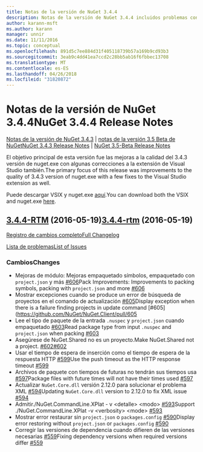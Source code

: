 ```yaml
---
title: Notas de la versión de NuGet 3.4.4
description: Notas de la versión de NuGet 3.4.4 incluidos problemas conocidos, correcciones de errores, las funciones agregadas y dcr.
author: karann-msft
ms.author: karann
manager: unnir
ms.date: 11/11/2016
ms.topic: conceptual
ms.openlocfilehash: 891d5c7ee884d31f405118739b57a169b9cd93b3
ms.sourcegitcommit: 3eab9c4dd41ea7ccd2c28bb5ab16f6fbbec13708
ms.translationtype: MT
ms.contentlocale: es-ES
ms.lasthandoff: 04/26/2018
ms.locfileid: "31820872"
---
```

# <a name="nuget-344-release-notes"></a><span data-ttu-id="a1ea8-103">Notas de la versión de NuGet 3.4.4</span><span class="sxs-lookup"><span data-stu-id="a1ea8-103">NuGet 3.4.4 Release Notes</span></span>

<span data-ttu-id="a1ea8-104">[Notas de la versión de NuGet 3.4.3](../release-notes/nuget-3.4.3.md) | [notas de la versión 3.5 Beta de NuGet](../release-notes/nuget-3.5-Beta.md)</span><span class="sxs-lookup"><span data-stu-id="a1ea8-104">[NuGet 3.4.3 Release Notes](../release-notes/nuget-3.4.3.md) | [NuGet 3.5-Beta Release Notes](../release-notes/nuget-3.5-Beta.md)</span></span>

<span data-ttu-id="a1ea8-105">El objetivo principal de esta versión fue las mejoras a la calidad del 3.4.3 versión de nuget.exe con algunas correcciones a la extensión de Visual Studio también.</span><span class="sxs-lookup"><span data-stu-id="a1ea8-105">The primary focus of this release was improvements to the quality of 3.4.3 version of nuget.exe with a few fixes to the Visual Studio extension as well.</span></span>

<span data-ttu-id="a1ea8-106">Puede descargar VSIX y nuget.exe [aquí](https://dist.nuget.org/index.html).</span><span class="sxs-lookup"><span data-stu-id="a1ea8-106">You can download both the VSIX and nuget.exe [here](https://dist.nuget.org/index.html).</span></span>

## <a name="344-rtmhttpsgithubcomnugetnugetclienttree344-rtm-2016-05-19"></a><span data-ttu-id="a1ea8-107">[3.4.4-RTM](https://github.com/NuGet/NuGet.Client/tree/3.4.4-rtm) (2016-05-19)</span><span class="sxs-lookup"><span data-stu-id="a1ea8-107">[3.4.4-rtm](https://github.com/NuGet/NuGet.Client/tree/3.4.4-rtm) (2016-05-19)</span></span>

[<span data-ttu-id="a1ea8-108">Registro de cambios completo</span><span class="sxs-lookup"><span data-stu-id="a1ea8-108">Full Changelog</span></span>](https://github.com/NuGet/NuGet.Client/compare/3.5.0-beta-final...3.4.4-rtm)

[<span data-ttu-id="a1ea8-109">Lista de problemas</span><span class="sxs-lookup"><span data-stu-id="a1ea8-109">List of Issues</span></span>](https://github.com/NuGet/Home/issues?q=is%3Aissue+milestone%3A3.4.4+is%3Aclosed)

### <a name="changes"></a><span data-ttu-id="a1ea8-110">Cambios</span><span class="sxs-lookup"><span data-stu-id="a1ea8-110">Changes</span></span>

- <span data-ttu-id="a1ea8-111">Mejoras de módulo: Mejoras empaquetado símbolos, empaquetado con `project.json` y más [ \#606](https://github.com/NuGet/NuGet.Client/pull/606)</span><span class="sxs-lookup"><span data-stu-id="a1ea8-111">Pack Improvements: Improvements to packing symbols, packing with `project.json` and more [\#606](https://github.com/NuGet/NuGet.Client/pull/606)</span></span>
- <span data-ttu-id="a1ea8-112">Mostrar excepciones cuando se produce un error de búsqueda de proyectos en el comando de actualización [\#605](https://github.com/NuGet/NuGet.Client/pull/605)</span><span class="sxs-lookup"><span data-stu-id="a1ea8-112">Display exception when there is a failure finding projects in update command [\#605](https://github.com/NuGet/NuGet.Client/pull/605</span></span>
- <span data-ttu-id="a1ea8-113">Lee el tipo de paquete de la entrada `.nuspec` y `project.json` cuando empaquetado [ \#603](https://github.com/NuGet/NuGet.Client/pull/603)</span><span class="sxs-lookup"><span data-stu-id="a1ea8-113">Read package type from input `.nuspec` and `project.json` when packing [\#603](https://github.com/NuGet/NuGet.Client/pull/603)</span></span>
- <span data-ttu-id="a1ea8-114">Asegúrese de NuGet.Shared no es un proyecto.</span><span class="sxs-lookup"><span data-stu-id="a1ea8-114">Make NuGet.Shared not a project.</span></span> [<span data-ttu-id="a1ea8-115">\#602</span><span class="sxs-lookup"><span data-stu-id="a1ea8-115">\#602</span></span>](https://github.com/NuGet/NuGet.Client/pull/602)
- <span data-ttu-id="a1ea8-116">Usar el tiempo de espera de inserción como el tiempo de espera de la respuesta HTTP [ \#599](https://github.com/NuGet/NuGet.Client/pull/599)</span><span class="sxs-lookup"><span data-stu-id="a1ea8-116">Use the push timeout as the HTTP response timeout [\#599](https://github.com/NuGet/NuGet.Client/pull/599)</span></span>
- <span data-ttu-id="a1ea8-117">Archivos de paquete con tiempos de futuras no tendrán sus tiempos usa [ \#597](https://github.com/NuGet/NuGet.Client/pull/597)</span><span class="sxs-lookup"><span data-stu-id="a1ea8-117">Package files with future times will not have their times used [\#597](https://github.com/NuGet/NuGet.Client/pull/597)</span></span>
- <span data-ttu-id="a1ea8-118">Actualizar `NuGet.Core.dll` versión 2.12.0 para solucionar el problema XML [ \#594](https://github.com/NuGet/NuGet.Client/pull/594)</span><span class="sxs-lookup"><span data-stu-id="a1ea8-118">Updating `NuGet.Core.dll` version to 2.12.0 to fix XML issue [\#594](https://github.com/NuGet/NuGet.Client/pull/594)</span></span>
- <span data-ttu-id="a1ea8-119">Admitir./NuGet.CommandLine.XPlat - v \<detalle\> \<modo\> [ \#593](https://github.com/NuGet/NuGet.Client/pull/593)</span><span class="sxs-lookup"><span data-stu-id="a1ea8-119">Support ./NuGet.CommandLine.XPlat -v \<verbosity\> \<mode\> [\#593](https://github.com/NuGet/NuGet.Client/pull/593)</span></span>
- <span data-ttu-id="a1ea8-120">Mostrar error restaurar sin `project.json` o `packages.config` [ \#590](https://github.com/NuGet/NuGet.Client/pull/590)</span><span class="sxs-lookup"><span data-stu-id="a1ea8-120">Display error restoring without `project.json` or `packages.config` [\#590](https://github.com/NuGet/NuGet.Client/pull/590)</span></span>
- <span data-ttu-id="a1ea8-121">Corregir las versiones de dependencia cuando difieren de las versiones necesarias [ \#559](https://github.com/NuGet/NuGet.Client/pull/559)</span><span class="sxs-lookup"><span data-stu-id="a1ea8-121">Fixing dependency versions when required versions differ [\#559](https://github.com/NuGet/NuGet.Client/pull/559)</span></span>